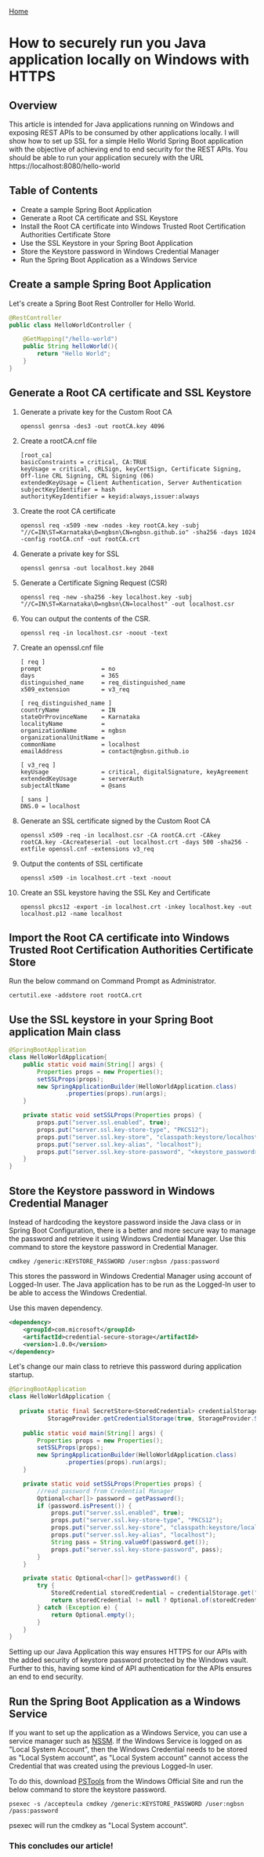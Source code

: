 [Home](https://ngbsn.github.io/)

# How to securely run you Java application locally on Windows with HTTPS

## Overview
This article is intended for Java applications running on Windows and exposing REST APIs to be consumed by other applications locally.
I will show how to set up SSL for a simple Hello World Spring Boot application with the objective of achieving end to end security for the REST APIs.
You should be able to run your application securely with the URL https://localhost:8080/hello-world

## Table of Contents
- Create a sample Spring Boot Application 
- Generate a Root CA certificate and SSL Keystore 
- Install the Root CA certificate into Windows Trusted Root Certification Authorities Certificate Store
- Use the SSL Keystore in your Spring Boot Application 
- Store the Keystore password in Windows Credential Manager
- Run the Spring Boot Application as a Windows Service

## Create a sample Spring Boot Application
Let's create a Spring Boot Rest Controller for Hello World.

```java
@RestController
public class HelloWorldController {

    @GetMapping("/hello-world")
    public String helloWorld(){
        return "Hello World";
    }
}
```
## Generate a Root CA certificate and SSL Keystore
1. Generate a private key for the Custom Root CA
    ```
    openssl genrsa -des3 -out rootCA.key 4096
    ```
2. Create a rootCA.cnf file

    ```
    [root_ca]
    basicConstraints = critical, CA:TRUE
    keyUsage = critical, cRLSign, keyCertSign, Certificate Signing, Off-line CRL Signing, CRL Signing (06)
    extendedKeyUsage = Client Authentication, Server Authentication
    subjectKeyIdentifier = hash
    authorityKeyIdentifier = keyid:always,issuer:always
    ```

3. Create the root CA certificate
    ```
    openssl req -x509 -new -nodes -key rootCA.key -subj "//C=IN\ST=Karnataka\O=ngbsn\CN=ngbsn.github.io" -sha256 -days 1024 -config rootCA.cnf -out rootCA.crt
    ```
4. Generate a private key for SSL
    ```
    openssl genrsa -out localhost.key 2048
    ```

5. Generate a Certificate Signing Request (CSR)
    ```
    openssl req -new -sha256 -key localhost.key -subj "//C=IN\ST=Karnataka\O=ngbsn\CN=localhost" -out localhost.csr
    ```
6. You can output the contents of the CSR.
    ```
    openssl req -in localhost.csr -noout -text
    ```
7. Create an openssl.cnf file
    ```
    [ req ]
    prompt                 = no
    days                   = 365
    distinguished_name     = req_distinguished_name
    x509_extension         = v3_req
    
    [ req_distinguished_name ]
    countryName            = IN
    stateOrProvinceName    = Karnataka
    localityName           =
    organizationName       = ngbsn
    organizationalUnitName =
    commonName             = localhost
    emailAddress           = contact@ngbsn.github.io
    
    [ v3_req ]
    keyUsage			   = critical, digitalSignature, keyAgreement
    extendedKeyUsage       = serverAuth
    subjectAltName         = @sans
    
    [ sans ]
    DNS.0 = localhost
    ```
8. Generate an SSL certificate signed by the Custom Root CA
    ```
    openssl x509 -req -in localhost.csr -CA rootCA.crt -CAkey rootCA.key -CAcreateserial -out localhost.crt -days 500 -sha256 -extfile openssl.cnf -extensions v3_req
    ```
9. Output the contents of SSL certificate
    ```
    openssl x509 -in localhost.crt -text -noout
    ```
10. Create an SSL keystore having the SSL Key and Certificate
    ```
    openssl pkcs12 -export -in localhost.crt -inkey localhost.key -out localhost.p12 -name localhost
    ```
    
## Import the Root CA certificate into Windows Trusted Root Certification Authorities Certificate Store
Run the below command on Command Prompt as Administrator.
```
certutil.exe -addstore root rootCA.crt
```

## Use the SSL keystore in your Spring Boot application Main class

```java
@SpringBootApplication
class HelloWorldApplication{
    public static void main(String[] args) {
        Properties props = new Properties();
        setSSLProps(props);
        new SpringApplicationBuilder(HelloWorldApplication.class)
                .properties(props).run(args);
    }

    private static void setSSLProps(Properties props) {
        props.put("server.ssl.enabled", true);
        props.put("server.ssl.key-store-type", "PKCS12");
        props.put("server.ssl.key-store", "classpath:keystore/localhost.p12");
        props.put("server.ssl.key-alias", "localhost");
        props.put("server.ssl.key-store-password", "<keystore_password>");
    }    
}

```
## Store the Keystore password in Windows Credential Manager

Instead of hardcoding the keystore password inside the Java class or in Spring Boot Configuration, there is a better and more secure way to manage the password and retrieve it using Windows Credential Manager.
Use this command to store the keystore password in Credential Manager.
```
cmdkey /generic:KEYSTORE_PASSWORD /user:ngbsn /pass:password
```
This stores the password in Windows Credential Manager using account of Logged-In user. The Java application has to be run as the Logged-In user to be able to access the Windows Credential.

Use this maven dependency.
```xml
<dependency>
    <groupId>com.microsoft</groupId>
    <artifactId>credential-secure-storage</artifactId>
    <version>1.0.0</version>
</dependency>
```

Let's change our main class to retrieve this password during application startup.
```java   
@SpringBootApplication
class HelloWorldApplication {
    
   private static final SecretStore<StoredCredential> credentialStorage =
           StorageProvider.getCredentialStorage(true, StorageProvider.SecureOption.REQUIRED);
   
    public static void main(String[] args) {
        Properties props = new Properties();
        setSSLProps(props);
        new SpringApplicationBuilder(HelloWorldApplication.class)
                .properties(props).run(args);
    }

    private static void setSSLProps(Properties props) {
        //read password from Credential Manager
        Optional<char[]> password = getPassword();
        if (password.isPresent()) {
            props.put("server.ssl.enabled", true);
            props.put("server.ssl.key-store-type", "PKCS12");
            props.put("server.ssl.key-store", "classpath:keystore/localhost.p12");
            props.put("server.ssl.key-alias", "localhost");
            String pass = String.valueOf(password.get());
            props.put("server.ssl.key-store-password", pass);
        }
    }

    private static Optional<char[]> getPassword() {
        try {
            StoredCredential storedCredential = credentialStorage.get("KEYSTORE_PASSWORD");
            return storedCredential != null ? Optional.of(storedCredential.getPassword()) : Optional.empty();
        } catch (Exception e) {
            return Optional.empty();
        }
    }
}
```
Setting up our Java Application this way ensures HTTPS for our APIs with the added security of keystore password protected by the Windows vault.
Further to this, having some kind of API authentication for the APIs ensures an end to end security.

## Run the Spring Boot Application as a Windows Service
If you want to set up the application as a Windows Service, you can use a service manager such as [NSSM](https://nssm.cc/).
If the Windows Service is logged on as "Local System Account", then the Windows Credential needs to be stored as "Local System account", as "Local System account" cannot access the Credential that was created using the previous Logged-In user.

To do this, download [PSTools](https://learn.microsoft.com/en-us/sysinternals/downloads/psexec) from the Windows Official Site and run the below command to store the keystore password.

```
psexec -s /accepteula cmdkey /generic:KEYSTORE_PASSWORD /user:ngbsn /pass:password
```
psexec will run the cmdkey as "Local System account".

### This concludes our article!
